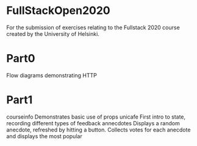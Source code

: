 # FullStackOpen2020

For the submission of exercises relating to the Fullstack 2020 course created by the University of Helsinki.


# Part0
  Flow diagrams demonstrating HTTP 
# Part1
courseinfo
Demonstrates basic use of props
unicafe
First intro to state, recording different types of feedback
annecdotes
Displays a random anecdote, refreshed by hitting a button. Collects votes for each anecdote and displays the most popular
